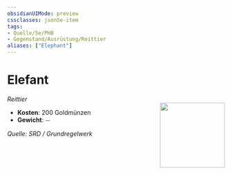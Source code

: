 ```yaml
---
obsidianUIMode: preview
cssclasses: json5e-item
tags:
- Quelle/5e/PHB
- Gegenstand/Ausrüstung/Reittier
aliases: ["Elephant"]
---
```

# Elefant
*Reittier*  
<img src="Symbolik/Gegenstände.webp" align="right" width="150">

- **Kosten**: 200 Goldmünzen
- **Gewicht**: ⏤

*Quelle: SRD / Grundregelwerk*